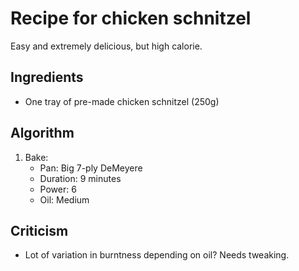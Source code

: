 Recipe for chicken schnitzel
============================
Easy and extremely delicious, but high calorie.

Ingredients
-----------
- One tray of pre-made chicken schnitzel (250g)

Algorithm
---------
1. Bake:
	- Pan: Big 7-ply DeMeyere
	- Duration: 9 minutes
	- Power: 6
	- Oil: Medium

Criticism
---------
- Lot of variation in burntness depending on oil? Needs tweaking.